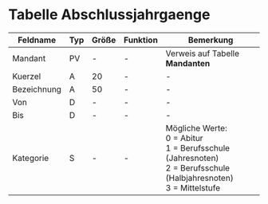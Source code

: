 # Tabelle Abschlussjahrgaenge

| Feldname    | Typ | Größe | Funktion | Bemerkung                                |
|-------------|-----|-------|----------|------------------------------------------|
| Mandant     | PV  | -     | -        | Verweis auf Tabelle **Mandanten**        |
| Kuerzel     | A   | 20    | -        | -                                        |
| Bezeichnung | A   | 50    | -        | -                                        |
| Von         | D   | -     | -        | -                                        |
| Bis         | D   | -     | -        | -                                        |
| Kategorie   | S   | -     | -        | Mögliche Werte: <br/>0 = Abitur<br/>1 = Berufsschule (Jahresnoten)<br/>2 = Berufsschule (Halbjahresnoten)<br/>3 = Mittelstufe |


